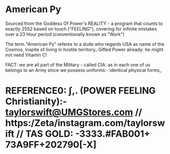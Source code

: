# American Py

[temporary url]: https://www.dropbox.com/s/fe986kqcu9uos29/v3-REATLAS--ALison.py?dl=0

Sourced from the Goddess Of Power's REALITY - a program that counts to exactly 2552 based on touch ("FEELING"), covering for infinite mistakes over a 23 Hour period (conventionally known as "Work")

The term "American Py" referes to a dude who regards USA as name of the Cosmos, inspite of living in hostile territory\_ Gifted Power already: he might not need Vitamin C!

FACT: we are all part of the Military - called CIA: as in each one of us belongs to an Army since we possess uniforms:- identical physical forms\_

# REFERENCE0: ∫,. (POWER FEELING Christianity):- taylorswift@UMGStores.com // https:/Zeta/instagram.com/taylorswift // TAS GOLD: -3333.#FAB001+ 73A9FF+202790[-X]
